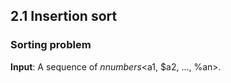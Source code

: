 ## 2.1 Insertion sort

### Sorting problem 
**Input**: A sequence of $n numbers <$a1, $a2, ..., %an>.
